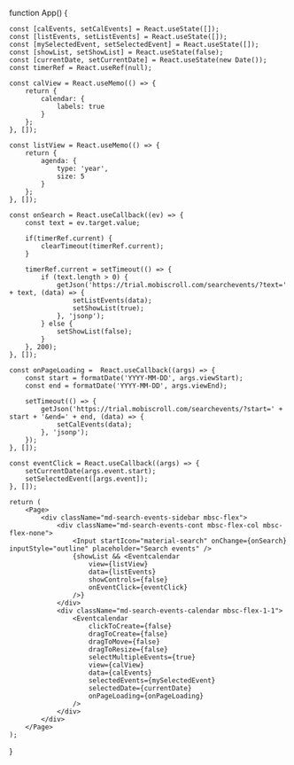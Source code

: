 
function App() {

    const [calEvents, setCalEvents] = React.useState([]);
    const [listEvents, setListEvents] = React.useState([]);
    const [mySelectedEvent, setSelectedEvent] = React.useState([]);
    const [showList, setShowList] = React.useState(false);
    const [currentDate, setCurrentDate] = React.useState(new Date());
    const timerRef = React.useRef(null);
    
    const calView = React.useMemo(() => {
        return {
            calendar: {
                labels: true
            }
        };
    }, []);
    
    const listView = React.useMemo(() => {
        return {
            agenda: {
                type: 'year',
                size: 5
            }
        };
    }, []);
    
    const onSearch = React.useCallback((ev) => {
        const text = ev.target.value;
        
        if(timerRef.current) {
            clearTimeout(timerRef.current);
        }
        
        timerRef.current = setTimeout(() => {
            if (text.length > 0) {
                getJson('https://trial.mobiscroll.com/searchevents/?text=' + text, (data) => {
                    setListEvents(data);
                    setShowList(true);
                }, 'jsonp');
            } else {
                setShowList(false);
            }
        }, 200);
    }, []);
    
    const onPageLoading =  React.useCallback((args) => {
        const start = formatDate('YYYY-MM-DD', args.viewStart);
        const end = formatDate('YYYY-MM-DD', args.viewEnd);
        
        setTimeout(() => {
            getJson('https://trial.mobiscroll.com/searchevents/?start=' + start + '&end=' + end, (data) => {
                setCalEvents(data);
            }, 'jsonp');
        });
    }, []);
    
    const eventClick = React.useCallback((args) => {
        setCurrentDate(args.event.start);
        setSelectedEvent([args.event]);
    }, []);
    
    return (
        <Page>
            <div className="md-search-events-sidebar mbsc-flex">
                <div className="md-search-events-cont mbsc-flex-col mbsc-flex-none">
                    <Input startIcon="material-search" onChange={onSearch} inputStyle="outline" placeholder="Search events" />
                    {showList && <Eventcalendar
                        view={listView}
                        data={listEvents}
                        showControls={false}
                        onEventClick={eventClick}
                    />}
                </div>
                <div className="md-search-events-calendar mbsc-flex-1-1">
                    <Eventcalendar
                        clickToCreate={false}
                        dragToCreate={false}
                        dragToMove={false}
                        dragToResize={false}
                        selectMultipleEvents={true}
                        view={calView}
                        data={calEvents}
                        selectedEvents={mySelectedEvent} 
                        selectedDate={currentDate}
                        onPageLoading={onPageLoading}
                    />
                </div>
            </div>
        </Page>
    ); 
}
